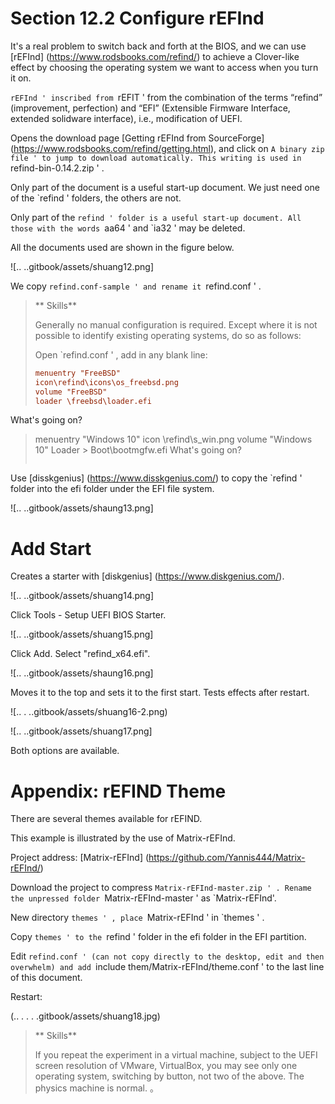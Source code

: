 # Section 12.2 Configure rEFInd

It's a real problem to switch back and forth at the BIOS, and we can use [rEFInd] (https://www.rodsbooks.com/refind/) to achieve a Clover-like effect by choosing the operating system we want to access when you turn it on.

`rEFInd ' inscribed from `rEFIT ' from the combination of the terms “refind” (improvement, perfection) and “EFI” (Extensible Firmware Interface, extended solidware interface), i.e., modification of UEFI.

Opens the download page [Getting rEFInd from SourceForge] (https://www.rodsbooks.com/refind/getting.html), and click on `A binary zip file ' to jump to download automatically. This writing is used in `refind-bin-0.14.2.zip ' .

Only part of the document is a useful start-up document. We just need one of the `refind ' folders, the others are not.

Only part of the `refind ' folder is a useful start-up document. All those with the words `aa64 ' and `ia32 ' may be deleted.

All the documents used are shown in the figure below.

![.. ..gitbook/assets/shuang12.png]

We copy `refind.conf-sample ' and rename it `refind.conf ' .


>** Skills**
>
> Generally no manual configuration is required. Except where it is not possible to identify existing operating systems, do so as follows:
>
>Open `refind.conf ' , add in any blank line:
>
> ```ini '
>menuentry "FreeBSD"
>icon\refind\icons\os_freebsd.png
> volume "FreeBSD"
> loader \freebsd\loader.efi
What's going on?
>
>menuentry "Windows 10"
> icon \refind\s_win.png
> volume "Windows 10"
> Loader > Boot\bootmgfw.efi
What's going on?
> ````

Use [disskgenius] (https://www.disskgenius.com/) to copy the `refind ' folder into the efi folder under the EFI file system.

![.. ..gitbook/assets/shaung13.png]

# Add Start

Creates a starter with [diskgenius] (https://www.diskgenius.com/).

![.. ..gitbook/assets/shuang14.png]

Click Tools - Setup UEFI BIOS Starter.

![.. ..gitbook/assets/shuang15.png]

Click Add. Select "refind_x64.efi".

![.. ..gitbook/assets/shaung16.png]

Moves it to the top and sets it to the first start. Tests effects after restart.

![.. . ..gitbook/assets/shuang16-2.png)

![.. ..gitbook/assets/shuang17.png]


Both options are available.

# Appendix: rEFIND Theme

There are several themes available for rEFIND.

This example is illustrated by the use of Matrix-rEFInd.

Project address: [Matrix-rEFInd] (https://github.com/Yannis444/Matrix-rEFInd/)

Download the project to compress `Matrix-rEFInd-master.zip ' . Rename the unpressed folder `Matrix-rEFInd-master ' as `Matrix-rEFInd'.

New directory `themes ' , place `Matrix-rEFInd ' in `themes ' .

Copy `themes ' to the `refind ' folder in the efi folder in the EFI partition.

Edit `refind.conf ' (can not copy directly to the desktop, edit and then overwhelm) and add `include them/Matrix-rEFInd/theme.conf ' to the last line of this document.

Restart:

(.. . . . .gitbook/assets/shuang18.jpg)

>** Skills**
>
> If you repeat the experiment in a virtual machine, subject to the UEFI screen resolution of VMware, VirtualBox, you may see only one operating system, switching by button, not two of the above. The physics machine is normal.
。